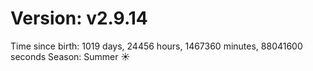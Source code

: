# Version: v2.9.14
Time since birth: 1019 days, 24456 hours, 1467360 minutes, 88041600 seconds
Season: Summer ☀️
